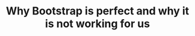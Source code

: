 ---
layout: post

title: Why Bootstrap is perfect and why it is not working for us

categories:
- Visual design
- Interaction design
---